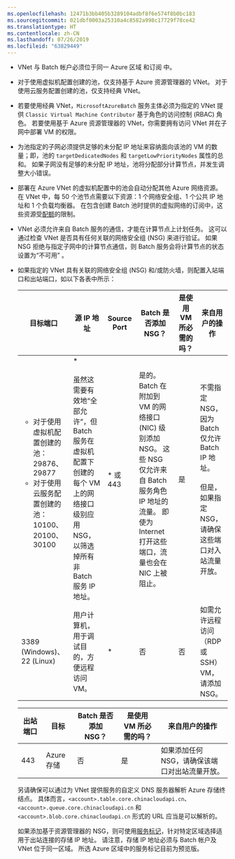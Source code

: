 ```yaml
---
ms.openlocfilehash: 12471b3bb405b3289104adbf8f6e574f8b0bc183
ms.sourcegitcommit: 021dbf0003a25310a4c8582a998c17729f78ce42
ms.translationtype: HT
ms.contentlocale: zh-CN
ms.lasthandoff: 07/26/2019
ms.locfileid: "63829449"
---
```

- VNet 与 Batch 帐户必须位于同一 Azure 区域  和订阅  中。

- 对于使用虚拟机配置创建的池，仅支持基于 Azure 资源管理器的 VNet。 对于使用云服务配置创建的池，仅支持经典 VNet。
  
- 若要使用经典 VNet，`MicrosoftAzureBatch` 服务主体必须为指定的 VNet 提供 `Classic Virtual Machine Contributor` 基于角色的访问控制 (RBAC) 角色。 若要使用基于 Azure 资源管理器的 VNet，你需要拥有访问 VNet 并在子网中部署 VM 的权限。

- 为池指定的子网必须提供足够的未分配 IP 地址来容纳面向该池的 VM 的数量；即，池的 `targetDedicatedNodes` 和 `targetLowPriorityNodes` 属性的总和。 如果子网没有足够的未分配 IP 地址，池将分配部分计算节点，并发生调整大小错误。 

- 部署在 Azure VNet 的虚拟机配置中的池会自动分配其他 Azure 网络资源。 在 VNet 中，每 50 个池节点需要以下资源：1 个网络安全组、1 个公共 IP 地址和 1 个负载均衡器。 在包含创建 Batch 池时提供的虚拟网络的订阅中，这些资源受[配额](../articles/batch/batch-quota-limit.md)的限制。

- VNet 必须允许来自 Batch 服务的通信，才能在计算节点上计划任务。 这可以通过检查 VNet 是否具有任何关联的网络安全组 (NSG) 来进行验证。 如果 NSG 拒绝与指定子网中的计算节点通信，则 Batch 服务会将计算节点的状态设置为“不可用”  。 

- 如果指定的 VNet 具有关联的网络安全组 (NSG) 和/或防火墙，则配置入站端口和出站端口，如以下各表中所示：


  |    目标端口    |    源 IP 地址      |   Source Port    |    Batch 是否添加 NSG？    |    是使用 VM 所必需的吗？    |    来自用户的操作   |
  |---------------------------|---------------------------|----------------------------|----------------------------|-------------------------------------|-----------------------|
  |   <ul><li>对于使用虚拟机配置创建的池：29876、29877</li><li>对于使用云服务配置创建的池：10100、20100、30100</li></ul>        |    * <br /><br />虽然这需要有效地“全部允许”，但 Batch 服务在虚拟机配置下创建的每个 VM 上的网络接口级别应用 NSG，以筛选掉所有非 Batch 服务 IP 地址。 | * 或 443 |    是的。 Batch 在附加到 VM 的网络接口 (NIC) 级别添加 NSG。 这些 NSG 仅允许来自 Batch 服务角色 IP 地址的流量。 即使为 Internet 打开这些端口，流量也会在 NIC 上被阻止。 |    是  |  不需指定 NSG，因为 Batch 仅允许 Batch IP 地址。 <br /><br /> 但是，如果指定 NSG，请确保这些端口对入站流量开放。|
  |    3389 (Windows)、22 (Linux)               |    用户计算机，用于调试目的，方便远程访问 VM。    |   *  | 否                                    |    否                    |    如需允许远程访问（RDP 或 SSH）VM，请添加 NSG。   |                                


  |    出站端口    |    目标    |    Batch 是否添加 NSG？    |    是使用 VM 所必需的吗？    |    来自用户的操作    |
  |------------------------|-------------------|----------------------------|-------------------------------------|------------------------|
  |    443    |    Azure 存储    |    否    |    是    |    如果添加任何 NSG，请确保该端口对出站流量开放。    |

   另请确保可以通过为 VNet 提供服务的自定义 DNS 服务器解析 Azure 存储终结点。 具体而言，`<account>.table.core.chinacloudapi.cn`、`<account>.queue.core.chinacloudapi.cn` 和 `<account>.blob.core.chinacloudapi.cn` 形式的 URL 应当是可以解析的。 

   如果添加基于资源管理器的 NSG，则可使用[服务标记](../articles/virtual-network/security-overview.md#service-tags)，针对特定区域选择适用于出站连接的存储 IP 地址。 请注意，存储 IP 地址必须与 Batch 帐户及 VNet 位于同一区域。 所选 Azure 区域中的服务标记目前为预览版。

<!-- ms.date: 09/07/2018 -->